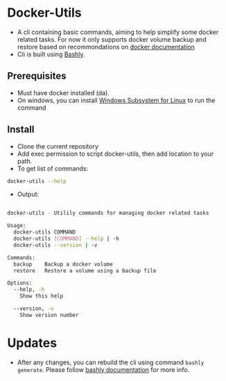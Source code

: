 
# Docker-Utils
+ A cli containing basic commands, aiming to help simplify some docker related tasks. For now it only supports docker volume backup and restore based on recommondations on [docker documentation](https://docs.docker.com/storage/volumes/#back-up-a-volume) 
+ Cli is built using [Bashly](https://bashly.dannyb.co/). 


## Prerequisites
+ Must have docker installed (da).
+ On windows, you can install [Windows Subsystem for Linux](https://learn.microsoft.com/en-us/windows/wsl/install)   to run the command


## Install 

+ Clone the current repository
+ Add exec permission to script docker-utils, then add location to your path.
+ To get list of commands: 

````bash
docker-utils --help
````
+ Output:
````bash

docker-utils - Utilily commands for managing docker related tasks

Usage:
  docker-utils COMMAND
  docker-utils [COMMAND] --help | -h
  docker-utils --version | -v

Commands:
  backup    Backup a docker volume
  restore   Restore a volume using a backup file

Options:
  --help, -h
    Show this help

  --version, -v
    Show version number
````

# Updates 
+ After any changes, you can rebuild the cli using command `bashly generate`. Please follow [bashly documentation](https://bashly.dannyb.co/usage/getting-started/) for more info. 